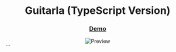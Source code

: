 <h1 align="center">Guitarla (TypeScript Version)</h1>



<div align="center">
  <h3>
    <a href="https://app.netlify.com/sites/eloquent-chebakia-87402e/deploys/6801af951a3c655e69f6ff47">
      Demo
    </a>
  </h3>
  <img alt="Preview" src="https://github.com/user-attachments/assets/c2280cc3-dec9-400c-aec1-2b6ed0df349c">
</div>
```
